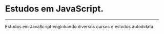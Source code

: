 # Estudos em JavaScript.
***
 Estudos em JavaScript englobando diversos cursos e estudos autodidata
